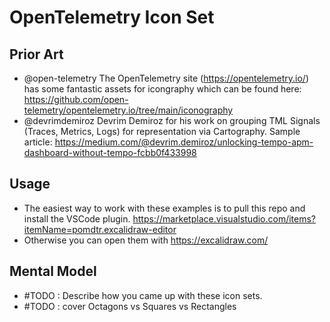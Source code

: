 # OpenTelemetry Icon Set

## Prior Art

* @open-telemetry The OpenTelemetry site (https://opentelemetry.io/) has some fantastic assets for icongraphy which can be found here: https://github.com/open-telemetry/opentelemetry.io/tree/main/iconography
* @devrimdemiroz Devrim Demiroz for his work on grouping TML Signals (Traces, Metrics, Logs) for representation via Cartography. Sample article: https://medium.com/@devrim.demiroz/unlocking-tempo-apm-dashboard-without-tempo-fcbb0f433998

## Usage

* The easiest way to work with these examples is to pull this repo and install the VSCode plugin. https://marketplace.visualstudio.com/items?itemName=pomdtr.excalidraw-editor 
* Otherwise you can open them with https://excalidraw.com/

## Mental Model 

* #TODO : Describe how you came up with these icon sets. 
* #TODO : cover Octagons vs Squares vs Rectangles 